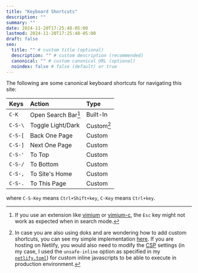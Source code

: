 ```yaml
---
title: "Keyboard Shortcuts"
description: ""
summary: ""
date: 2024-11-20T17:25:48-05:00
lastmod: 2024-11-20T17:25:48-05:00
draft: false
seo:
  title: "" # custom title (optional)
  description: "" # custom description (recommended)
  canonical: "" # custom canonical URL (optional)
  noindex: false # false (default) or true
---
```


The following are some canonical keyboard shortcuts for navigating this site:

| Keys    | Action              | Type       |
| :------ | :------------------ | :--------- |
| `C-K`   | Open Search Bar[^1] | Built-In   |
| `C-S-\` | Toggle Light/Dark   | Custom[^2] |
| `C-S-[` | Back One Page       | Custom     |
| `C-S-]` | Next One Page       | Custom     |
| `C-S-'` | To Top              | Custom     |
| `C-S-/` | To Bottom           | Custom     |
| `C-S-,` | To Site's Home      | Custom     |
| `C-S-.` | To This Page        | Custom     |

where `C-S-Key` means `Ctrl+Shift+key`, `C-Key` means `Ctrl+key`.

[^1]: If you use an extension like [vimium](https://github.com/philc/vimium) or [vimium-c](https://github.com/gdh1995/vimium-c), the `Esc` key might not work as expected when in search mode.

[^2]: In case you are also using doks and are wondering how to add custom shortcuts, you can see my simple implementation [here](https://github.com/ZebraAlgebra/portfolio-website/blob/main/layouts/partials/head/script-header.html). If you are hosting on Netlify, you would also need to modify the [CSP](https://developer.mozilla.org/en-US/docs/Web/HTTP/CSP) settings (in my case, I used the `unsafe-inline` option as specified in my [`netlify.toml`](https://github.com/ZebraAlgebra/portfolio-website/blob/main/netlify.toml#L43)) for custom inline javascripts to be able to execute in production environment.
